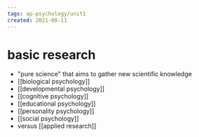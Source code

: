 ```yaml
---
tags: ap-psychology/unit1 
created: 2021-08-11
---
```


# basic research

- "pure science" that aims to gather new scientific knowledge
- [[biological psychology]]
- [[developmental psychology]]
- [[cognitive psychology]]
- [[educational psychology]]
- [[personality psychology]]
- [[social psychology]]
- versus [[applied research]] 
